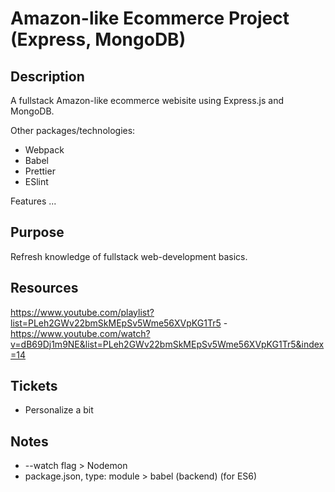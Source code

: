 # Amazon-like Ecommerce Project (Express, MongoDB)

## Description

A fullstack Amazon-like ecommerce webisite using Express.js and MongoDB.

Other packages/technologies:

- Webpack
- Babel
- Prettier
- ESlint

Features ...

## Purpose

Refresh knowledge of fullstack web-development basics.

## Resources

https://www.youtube.com/playlist?list=PLeh2GWv22bmSkMEpSv5Wme56XVpKG1Tr5 - https://www.youtube.com/watch?v=dB69Dj1m9NE&list=PLeh2GWv22bmSkMEpSv5Wme56XVpKG1Tr5&index=14

## Tickets

- Personalize a bit

## Notes

- --watch flag > Nodemon
- package.json, type: module > babel (backend) (for ES6)
